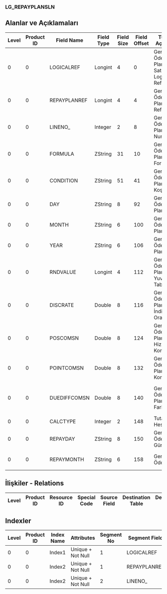 ### LG_REPAYPLANSLN

## Alanlar ve Açıklamaları

**Level**|**Product ID**|**Field Name**|**Field Type**|**Field Size**|**Field Offset**|**Türkçe Açıklama**|**Expression**
-----|-----|-----|-----|-----|-----|-----|-----
0|0|LOGICALREF|Longint|4|0|Geri Ödeme Planı Satırları Logical Ref.|Back Payment Plan Lines Logical reference
0|0|REPAYPLANREF|Longint|4|4|Geri Ödeme Planları Referansı|Back Payment Plans Reference
0|0|LINENO_|Integer|2|8|Geri Ödeme Planı Satır Numarası|Back Payment Plan Line Number
0|0|FORMULA|ZString|31|10|Geri Ödeme Planı Formülü|Back Payment Plan Formula
0|0|CONDITION|ZString|51|41|Geri Ödeme Plan Koşulu|Back Payment Plan Condition
0|0|DAY|ZString|8|92|Geri Ödeme Plan Günü|Back Payment Plan Day
0|0|MONTH|ZString|6|100|Geri Ödeme Planı Ayı|Back Payment Plan Month
0|0|YEAR|ZString|6|106|Geri Ödeme Planı Yılı|Back Payment Plan Year
0|0|RNDVALUE|Longint|4|112|Geri Ödeme Planı Yuvarlama Tabanı|Back Payment Plan Rounding Base
0|0|DISCRATE|Double|8|116|Geri Ödeme Planı İndirim Oranı|Back Payment Plan Discount Rate
0|0|POSCOMSN|Double|8|124|Geri Ödeme Planı Hizmet Komisyonu|Back Payment Plan Service Commission
0|0|POINTCOMSN|Double|8|132|Geri Ödeme Planı Puan Komisyonu|Back Payment Plan Point Commission
0|0|DUEDIFFCOMSN|Double|8|140|Geri Ödeme Planı Vade Farkı|Back Payment Plan Due Date Different
0|0|CALCTYPE|Integer|2|148|Tutar Hesabı|Amount Account
0|0|REPAYDAY|ZString|8|150|Geri Ödeme Günü|Back Payment Day
0|0|REPAYMONTH|ZString|6|158|Geri Ödeme Ayı|Back Payment Month

## İlişkiler - Relations

**Level**|**Product ID**|**Resource ID**|**Special Code**|**Source Field**|**Destination Table**|**Destination Field**|**Relation Type**|**Extra Condition**
-----|-----|-----|-----|-----|-----|-----|-----|-----

## Indexler

**Level**|**Product ID**|**Index Name**|**Attributes**|**Segment No**|**Segment Field**|**Sense**
-----|-----|-----|-----|-----|-----|-----
0|0|Index1|Unique + Not Null|1|LOGICALREF|Ascending
0|0|Index2|Unique + Not Null|1|REPAYPLANREF|Ascending
0|0|Index2|Unique + Not Null|2|LINENO_|Ascending
